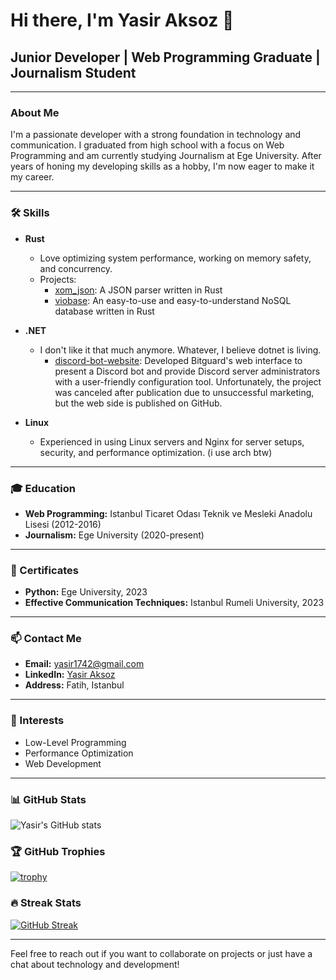 # Hi there, I'm Yasir Aksoz 👋

## Junior Developer | Web Programming Graduate | Journalism Student

---

### About Me

I'm a passionate developer with a strong foundation in technology and communication. I graduated from high school with a focus on Web Programming and am currently studying Journalism at Ege University. After years of honing my developing skills as a hobby, I'm now eager to make it my career.

---

### 🛠 Skills

- **Rust**
  - Love optimizing system performance, working on memory safety, and concurrency.
  - Projects:
    - [xom_json](https://github.com/xomvio/xom_json): A JSON parser written in Rust
    - [viobase](https://github.com/xomvio/viobase): An easy-to-use and easy-to-understand NoSQL database written in Rust

- **.NET**
  - I don't like it that much anymore. Whatever, I believe dotnet is living.
    - [discord-bot-website](https://github.com/xomvio/discord-bot-website): Developed Bitguard's web interface to present a Discord bot and provide Discord server administrators with a user-friendly configuration tool. Unfortunately, the project was canceled after publication due to unsuccessful marketing, but the web side is published on GitHub.

- **Linux**
  - Experienced in using Linux servers and Nginx for server setups, security, and performance optimization. (i use arch btw)

---

### 🎓 Education

- **Web Programming:** Istanbul Ticaret Odası Teknik ve Mesleki Anadolu Lisesi (2012-2016)
- **Journalism:** Ege University (2020-present)

---

### 📜 Certificates

- **Python:** Ege University, 2023
- **Effective Communication Techniques:** Istanbul Rumeli University, 2023

---

### 📫 Contact Me

- **Email:** [yasir1742@gmail.com](mailto:yasir1742@gmail.com)
- **LinkedIn:** [Yasir Aksoz](https://www.linkedin.com/in/yasir-aksoz-62424b2a0)
- **Address:** Fatih, Istanbul

---

### 🚀 Interests

- Low-Level Programming
- Performance Optimization
- Web Development

---

### 📊 GitHub Stats

![Yasir's GitHub stats](https://github-readme-stats.vercel.app/api?username=yourusername&show_icons=true&theme=radical)

### 🏆 GitHub Trophies

[![trophy](https://github-profile-trophy.vercel.app/?username=yourusername&theme=onedark)](https://github.com/ryo-ma/github-profile-trophy)

### 🔥 Streak Stats

[![GitHub Streak](https://github-readme-streak-stats.herokuapp.com/?user=yourusername&theme=dark)](https://git.io/streak-stats)

---

Feel free to reach out if you want to collaborate on projects or just have a chat about technology and development!

